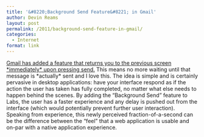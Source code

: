 ```yaml
---
title: '&#8220;Background Send Feature&#8221; in Gmail'
author: Devin Reams
layout: post
permalink: /2011/background-send-feature-in-gmail/
categories:
  - Internet
format: link
---
```

[Gmail has added a feature that returns you to the previous screen \*immediately\* upon pressing send.][1] This means no more waiting until that message is \*actually\* sent and I love this. The idea is simple and is certainly pervasive in desktop applications: have your interface respond as if the action the user has taken has fully completed, no matter what else needs to happen behind the scenes. By adding the &#8220;Background Send&#8221; feature to Labs, the user has a faster experience and any delay is pushed out from the interface (which would potentially prevent further user interaction). Speaking from experience, this newly perceived fraction-of-a-second can be the difference between the &#8220;feel&#8221; that a web application is usable and on-par with a native application experience.

 [1]: http://gmailblog.blogspot.com/2011/04/new-in-labs-background-send.html